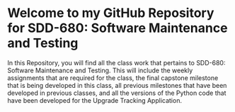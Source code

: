 # Welcome to my GitHub Repository for SDD-680: Software Maintenance and Testing

In this Repository, you will find all the class work that pertains to SDD-680: Software Maintenance and Testing. This will include the weekly assignments that are required for the class, the final capstone milestone that is being developed in this class, all previous milestones that have been developed in previous classes, and all the versions of the Python code that have been developed for the Upgrade Tracking Application. 